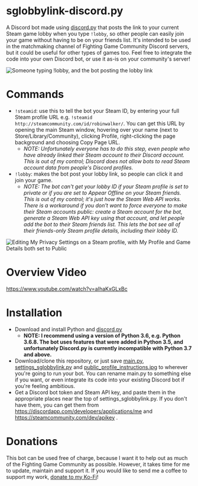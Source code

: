 # sglobbylink-discord.py
A Discord bot made using [discord.py](https://github.com/Rapptz/discord.py) that posts the link to your current Steam game lobby when you type `!lobby`, so other people can easily join your game without having to be on your friends list. It's intended to be used in the matchmaking channel of Fighting Game Community Discord servers, but it could be useful for other types of games too. Feel free to integrate the code into your own Discord bot, or use it as-is on your community's server!

![Someone typing !lobby, and the bot posting the lobby link](https://github.com/itsmrpeck/sglobbylink-discord.py/blob/master/example_lobby_link.png "Example Usage")

# Commands

- `!steamid`: use this to tell the bot your Steam ID, by entering your full Steam profile URL e.g. `!steamid http://steamcommunity.com/id/robinwalker/`. You can get this URL by opening the main Steam window, hovering over your name (next to Store/Library/Community), clicking Profile, right-clicking the page background and choosing Copy Page URL.
  - *NOTE: Unfortunately everyone has to do this step, even people who have already linked their Steam account to their Discord account. This is out of my control; Discord does not allow bots to read Steam account data from people's Discord profiles.*
- `!lobby`: makes the bot post your lobby link, so people can click it and join your game.
  - *NOTE: The bot can't get your lobby ID if your Steam profile is set to private or if you are set to Appear Offline on your Steam friends. This is out of my control; it's just how the Steam Web API works. There is a workaround if you don't want to force everyone to make their Steam accounts public: create a Steam account for the bot, generate a Steam Web API key using that account, and let people add the bot to their Steam friends list. This lets the bot see all of their friends-only Steam profile details, including their lobby ID.*

![Editing My Privacy Settings on a Steam profile, with My Profile and Game Details both set to Public](https://github.com/itsmrpeck/sglobbylink-discord.py/blob/master/public_profile.png "Public Profile")

# Overview Video

https://www.youtube.com/watch?v=aIhaKxGLxBc

# Installation

- Download and install Python and [discord.py](https://github.com/Rapptz/discord.py)
  - **NOTE: I recommend using a version of Python 3.6, e.g. Python 3.6.8. The bot uses features that were added in Python 3.5, and unfortunately Discord.py is currently incompatible with Python 3.7 and above.**
- Download/clone this repository, or just save [main.py](https://github.com/itsmrpeck/sglobbylink-discord.py/blob/master/main.py), [settings_sglobbylink.py](https://github.com/itsmrpeck/sglobbylink-discord.py/blob/master/settings_sglobbylink.py) and [public_profile_instructions.jpg](https://github.com/itsmrpeck/sglobbylink-discord.py/blob/master/public_profile_instructions.jpg) to wherever you're going to run your bot. You can rename main.py to something else if you want, or even integrate its code into your existing Discord bot if you're feeling ambitious.
- Get a Discord bot token and Steam API key, and paste them in the appropriate places near the top of settings_sglobbylink.py. If you don't have them, you can get them from https://discordapp.com/developers/applications/me and https://steamcommunity.com/dev/apikey .

# Donations

This bot can be used free of charge, because I want it to help out as much of the Fighting Game Community as possible. However, it takes time for me to update, maintain and support it. If you would like to send me a coffee to support my work, [donate to my Ko-Fi](https://ko-fi.com/mrpeck)!
